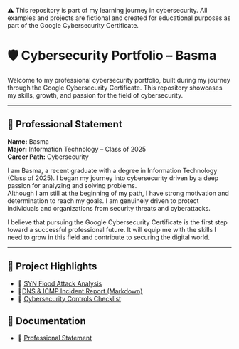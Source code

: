 ⚠️ This repository is part of my learning journey in cybersecurity. All examples and projects are fictional and created for educational purposes as part of the Google Cybersecurity Certificate.

# 🛡️ Cybersecurity Portfolio – Basma

Welcome to my professional cybersecurity portfolio, built during my journey through the Google Cybersecurity Certificate. This repository showcases my skills, growth, and passion for the field of cybersecurity.

---

## 🧾 Professional Statement

**Name:** Basma  
**Major:** Information Technology – Class of 2025  
**Career Path:** Cybersecurity  

I am Basma, a recent graduate with a degree in Information Technology (Class of 2025). I began my journey into cybersecurity driven by a deep passion for analyzing and solving problems.  
Although I am still at the beginning of my path, I have strong motivation and determination to reach my goals. I am genuinely driven to protect individuals and organizations from security threats and cyberattacks.

I believe that pursuing the Google Cybersecurity Certificate is the first step toward a successful professional future. It will equip me with the skills I need to grow in this field and contribute to securing the digital world.

---

## 📂 Project Highlights

- 🔹 [SYN Flood Attack Analysis](syn-flood-attack-report/syn-flood-attack-report.md)
- 🔹[DNS & ICMP Incident Report (Markdown)](dns-icmp-incident-report/dns-icmp-incident-report.md)
- 🔹 [Cybersecurity Controls Checklist](cybersecurity-controls-checklist/)

## 📄 Documentation

- 📜 [Professional Statement](Docs/Docs/professional-statement.md)


